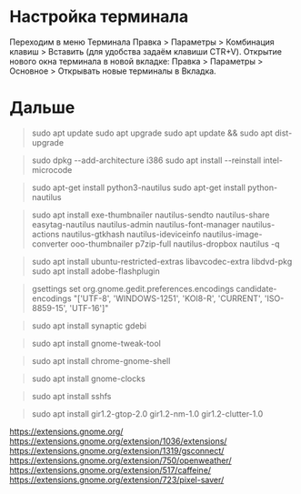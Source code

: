 # Настройка терминала
Переходим в меню Терминала Правка > Параметры > Комбинация клавиш > Вставить (для удобства задаём клавиши CTR+V).
Открытие нового окна терминала в новой вкладке: Правка > Параметры > Основное > Открывать новые терминалы в Вкладка.

# Дальше

> sudo apt update
> sudo apt upgrade
> sudo apt update && sudo apt dist-upgrade

> sudo dpkg --add-architecture i386
> sudo apt install --reinstall intel-microcode

> sudo apt-get install python3-nautilus
> sudo apt-get install python-nautilus

> sudo apt install exe-thumbnailer nautilus-sendto nautilus-share easytag-nautilus nautilus-admin nautilus-font-manager nautilus-actions nautilus-gtkhash nautilus-ideviceinfo nautilus-image-converter ooo-thumbnailer p7zip-full nautilus-dropbox
> nautilus -q
 
> sudo apt install ubuntu-restricted-extras libavcodec-extra libdvd-pkg
> sudo apt install adobe-flashplugin

> gsettings set org.gnome.gedit.preferences.encodings candidate-encodings "['UTF-8', 'WINDOWS-1251', 'KOI8-R', 'CURRENT', 'ISO-8859-15', 'UTF-16']"

> sudo apt install synaptic gdebi

> sudo apt install gnome-tweak-tool

> sudo apt install chrome-gnome-shell

> sudo apt install gnome-clocks

> sudo apt install sshfs

> sudo apt install gir1.2-gtop-2.0 gir1.2-nm-1.0 gir1.2-clutter-1.0

https://extensions.gnome.org/
https://extensions.gnome.org/extension/1036/extensions/
https://extensions.gnome.org/extension/1319/gsconnect/
https://extensions.gnome.org/extension/750/openweather/
https://extensions.gnome.org/extension/517/caffeine/
https://extensions.gnome.org/extension/723/pixel-saver/
